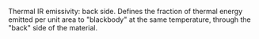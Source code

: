﻿Thermal IR emissivity: back side. Defines the fraction of thermal energy emitted per unit area to "blackbody" at the same temperature, through the "back" side of the material.
